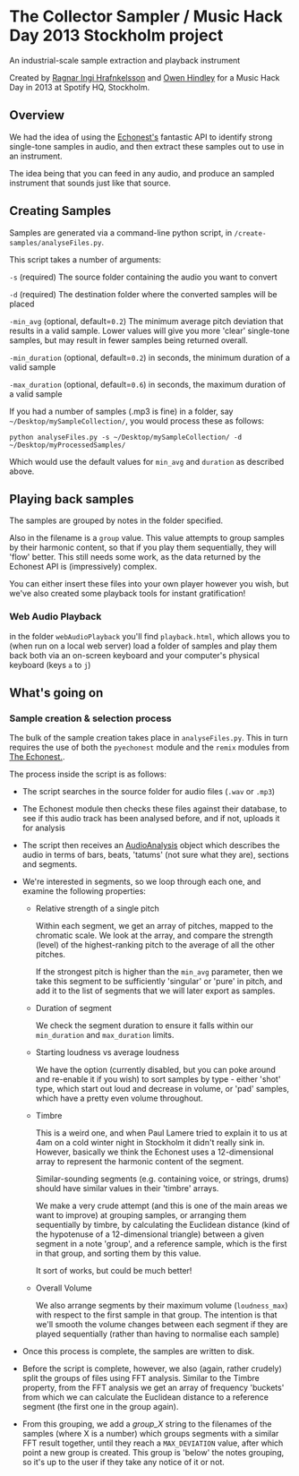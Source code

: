 # The Collector Sampler / Music Hack Day 2013 Stockholm project #


An industrial-scale sample extraction and playback instrument

Created by [Ragnar Ingi Hrafnkelsson]('http://reactifymusic.com', 'Reactify') and [Owen Hindley]('http://www.owenhindley.co.uk', 'Owen Hindley') for a Music Hack Day in 2013 at Spotify HQ, Stockholm.

## Overview ##


We had the idea of using the [Echonest's]('http://developer.echonest.com/', 'EchoNest') fantastic API to identify strong single-tone samples in audio, and then extract these samples out to use in an instrument. 

The idea being that you can feed in any audio, and produce an sampled instrument that sounds just like that source.



## Creating Samples ##


Samples are generated via a command-line python script, in `/create-samples/analyseFiles.py`.

This script takes a number of arguments:


`-s` (required) The source folder containing the audio you want to convert

`-d` (required) The destination folder where the converted samples will be placed



`-min_avg` (optional, default=`0.2`) The minimum average pitch deviation that results in a valid sample. Lower values will give you more 'clear' single-tone samples, but may result in fewer samples being returned overall.

`-min_duration` (optional, default=`0.2`) in seconds, the minimum duration of a valid sample

`-max_duration` (optional, default=`0.6`) in seconds, the maximum duration of a valid sample

If you had a number of samples (.mp3 is fine) in a folder, say `~/Desktop/mySampleCollection/`, you would process these as follows:

`python analyseFiles.py -s ~/Desktop/mySampleCollection/ -d ~/Desktop/myProcessedSamples/`

Which would use the default values for `min_avg` and `duration` as described above.



## Playing back samples ##


The samples are grouped by notes in the folder specified. 

Also in the filename is a `group` value. This value attempts to group samples by their harmonic content, so that if you play them sequentially, they will 'flow' better. This still needs some work, as the data returned by the Echonest API is (impressively) complex.

You can either insert these files into your own player however you wish, but we've also created some playback tools for instant gratification!

### Web Audio Playback ###

in the folder `webAudioPlayback` you'll find `playback.html`, which allows you to (when run on a local web server) load a folder of samples and play them back both via an on-screen keyboard and your computer's physical keyboard (keys `a` to `j`)


## What's going on ##

### Sample creation & selection process ###

The bulk of the sample creation takes place in `analyseFiles.py`. This in turn requires the use of both the `pyechonest` module and the `remix` modules from [The Echonest.]('http://developer.echonest.com/', 'EchoNest').

The process inside the script is as follows:

- The script searches in the source folder for audio files (`.wav` or `.mp3`)

- The Echonest module then checks these files against their database, to see if this audio track has been analysed before, and if not, uploads it for analysis

- The script then receives an [AudioAnalysis]('http://echonest.github.io/remix/apidocs/echonest.remix.audio.AudioAnalysis-class.html, 'AudioAnalysis') object which describes the audio in terms of bars, beats, 'tatums' (not sure what they are), sections and segments.

- We're interested in segments, so we loop through each one, and examine the following properties:
	
	- Relative strength of a single pitch

		Within each segment, we get an array of pitches, mapped to the chromatic scale. We look at the array, and compare the strength (level) of the highest-ranking pitch to the average of all the other pitches. 

		If the strongest pitch is higher than the `min_avg` parameter, then we take this segment to be sufficiently 'singular' or 'pure' in pitch, and add it to the list of segments that we will later export as samples.

	- Duration of segment

		We check the segment duration to ensure it falls within our `min_duration` and `max_duration` limits.

	- Starting loudness vs average loudness

		We have the option (currently disabled, but you can poke around and re-enable it if you wish) to sort samples by type - either 'shot' type, which start out loud and decrease in volume, or 'pad' samples, which have a pretty even volume throughout. 

	- Timbre

		This is a weird one, and when Paul Lamere tried to explain it to us at 4am on a cold winter night in Stockholm it didn't really sink in. However, basically we think the Echonest uses a 12-dimensional array to represent the harmonic content of the segment. 

		Similar-sounding segments (e.g. containing voice, or strings, drums) should have similar values in their 'timbre' arrays.

		We make a very crude attempt (and this is one of the main areas we want to improve) at grouping samples, or arranging them sequentially by timbre, by calculating the Euclidean distance (kind of the hypotenuse of a 12-dimensional triangle) between a given segment in a note 'group', and a reference sample, which is the first in that group, and sorting them by this value.

		It sort of works, but could be much better!

	- Overall Volume

		We also arrange segments by their maximum volume (`loudness_max`) with respect to the first sample in that group. The intention is that we'll smooth the volume changes between each segment if they are played sequentially (rather than having to normalise each sample)


- Once this process is complete, the samples are written to disk.

- Before the script is complete, however, we also (again, rather crudely) split the groups of files using FFT analysis. Similar to the Timbre property, from the FFT analysis we get an array of frequency 'buckets' from which we can calculate the Euclidean distance to a reference segment (the first one in the group again).

- From this grouping, we add a _group_X_ string to the filenames of the samples (where X is a number) which groups segments with a similar FFT result together, until they reach a `MAX_DEVIATION` value, after which point a new group is created. This group is 'below' the notes grouping, so it's up to the user if they take any notice of it or not.


